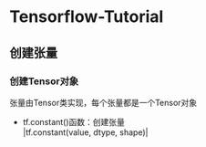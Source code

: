 # Tensorflow-Tutorial
## 创建张量
### 创建Tensor对象
张量由Tensor类实现，每个张量都是一个Tensor对象
- tf.constant()函数：创建张量  
|tf.constant(value, dtype, shape)|
